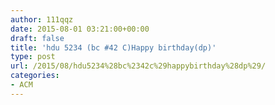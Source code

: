```yaml
---
author: 111qqz
date: 2015-08-01 03:21:00+00:00
draft: false
title: 'hdu 5234 (bc #42 C)Happy birthday(dp)'
type: post
url: /2015/08/hdu5234%28bc%2342c%29happybirthday%28dp%29/
categories:
- ACM
---
```


